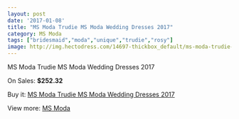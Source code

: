 ```yaml
---
layout: post
date: '2017-01-08'
title: "MS Moda Trudie MS Moda Wedding Dresses 2017"
category: MS Moda
tags: ["bridesmaid","moda","unique","trudie","rosy"]
image: http://img.hectodress.com/14697-thickbox_default/ms-moda-trudie-ms-moda-wedding-dresses-2013.jpg
---
```

MS Moda Trudie MS Moda Wedding Dresses 2017

On Sales: **$252.32**
<a href="https://www.hectodress.com/ms-moda/7102-ms-moda-trudie-ms-moda-wedding-dresses-2013.html"><amp-img layout="responsive" width="600" height="600" src="//img.hectodress.com/14697-thickbox_default/ms-moda-trudie-ms-moda-wedding-dresses-2013.jpg" alt="MS Moda Trudie MS Moda Wedding Dresses 2017 0" /></a>

Buy it: [MS Moda Trudie MS Moda Wedding Dresses 2017](https://www.hectodress.com/ms-moda/7102-ms-moda-trudie-ms-moda-wedding-dresses-2013.html "MS Moda Trudie MS Moda Wedding Dresses 2017")

View more: [MS Moda](https://www.hectodress.com/121-ms-moda "MS Moda")